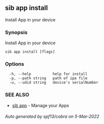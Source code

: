 ## sib app install

Install App in your device

### Synopsis

Install App in your device

```
sib app install [flags]
```

### Options

```
  -h, --help          help for install
  -p, --path string   path of ipa file
  -u, --udid string   device's serialNumber
```

### SEE ALSO

* [sib app](sib_app.md)	 - Manage your Apps

###### Auto generated by spf13/cobra on 5-Mar-2022
